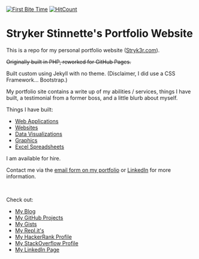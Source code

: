 [![First Bite Time](https://img.shields.io/badge/first%20byte%20time-A%20/%200.326s-brightgreen.svg?style=flat)](https://www.webpagetest.org)
[![HitCount](http://hits.dwyl.io/strykerkent/strykerkentgithubio.svg)](http://hits.dwyl.io/strykerkent/strykerkentgithubio)

# Stryker Stinnette's Portfolio Website

This is a repo for my personal portfolio website ([Stryk3r.com](https://www.stryk3r.com)). 

~~Originally built in PHP, reworked for GitHub Pages.~~

Built custom using Jekyll with no theme. (Disclaimer, I did use a CSS Framework... Bootstrap.)

My portfolio site contains a write up of my abilities / services, things I have built, a testimonial from a former boss, and a little blurb about myself.

Things I have built:
- [Web Applications](https://www.stryk3r.com/#portfolio)
- [Websites](https://www.stryk3r.com/#websites)
- [Data Visualizations](https://www.stryk3r.com/##dashboards)
- [Graphics](https://www.stryk3r.com/#webdesign)
- [Excel Spreadsheets](https://www.stryk3r.com/##dashboards)

I am available for hire. 

Contact me via the [email form on my portfolio](https://www.stryk3r.com/#contact) or [LinkedIn](https://www.linkedin.com/in/strykers) for more information.

<br>

Check out:
- [My Blog](https://blog.stryk3r.com)
- [My GitHub Projects](https://github.com/StrykerKent?tab=repositories)
- [My Gists](https://gist.github.com/StrykerKent)
- [My Repl.it's](https://repl.it/@StrykerKent)
- [My HackerRank Profile](https://www.hackerrank.com/strykerkent)
- [My StackOverflow Profile](https://stackoverflow.com/users/9755234/stryker)
- [My LinkedIn Page](https://www.linkedin.com/in/strykers) 
